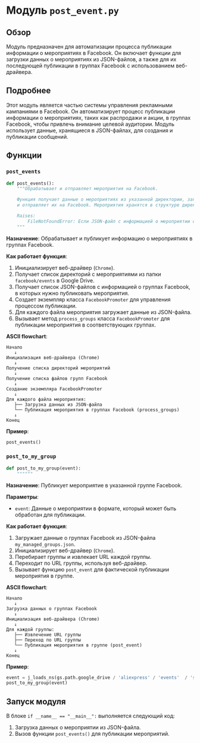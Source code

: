# Модуль `post_event.py`

## Обзор

Модуль предназначен для автоматизации процесса публикации информации о мероприятиях в Facebook. Он включает функции для загрузки данных о мероприятиях из JSON-файлов, а также для их последующей публикации в группах Facebook с использованием веб-драйвера.

## Подробнее

Этот модуль является частью системы управления рекламными кампаниями в Facebook. Он автоматизирует процесс публикации информации о мероприятиях, таких как распродажи и акции, в группах Facebook, чтобы привлечь внимание целевой аудитории. Модуль использует данные, хранящиеся в JSON-файлах, для создания и публикации сообщений.

## Функции

### `post_events`

```python
def post_events():
    """Обрабатывает и отправляет мероприятия на Facebook.

    Функция получает данные о мероприятиях из указанной директории, загружает детали мероприятий из JSON-файлов
    и отправляет их на Facebook. Мероприятия хранятся в структуре директорий под папкой `facebook/events`.

    Raises:
        FileNotFoundError: Если JSON-файл с информацией о мероприятии отсутствует.
    """
```

**Назначение**: Обрабатывает и публикует информацию о мероприятиях в группах Facebook.

**Как работает функция**:

1.  Инициализирует веб-драйвер (`Chrome`).
2.  Получает список директорий с мероприятиями из папки `facebook/events` в Google Drive.
3.  Получает список JSON-файлов с информацией о группах Facebook, в которых нужно публиковать мероприятия.
4.  Создает экземпляр класса `FacebookPromoter` для управления процессом публикации.
5.  Для каждого файла мероприятия загружает данные из JSON-файла.
6.  Вызывает метод `process_groups` класса `FacebookPromoter` для публикации мероприятия в соответствующих группах.

**ASCII flowchart**:

```
Начало
   ↓
Инициализация веб-драйвера (Chrome)
   ↓
Получение списка директорий мероприятий
   ↓
Получение списка файлов групп Facebook
   ↓
Создание экземпляра FacebookPromoter
   ↓
Для каждого файла мероприятия:
   ├── Загрузка данных из JSON-файла
   └── Публикация мероприятия в группах Facebook (process_groups)
   ↓
Конец
```

**Пример**:

```python
post_events()
```

### `post_to_my_group`

```python
def post_to_my_group(event):
    """"""
```

**Назначение**:  Публикует мероприятие в указанной группе Facebook.

**Параметры**:

*   `event`: Данные о мероприятии в формате, который может быть обработан для публикации.

**Как работает функция**:

1.  Загружает данные о группах Facebook из JSON-файла `my_managed_groups.json`.
2.  Инициализирует веб-драйвер (`Chrome`).
3.  Перебирает группы и извлекает URL каждой группы.
4.  Переходит по URL группы, используя веб-драйвер.
5.  Вызывает функцию `post_event` для фактической публикации мероприятия в группе.

**ASCII flowchart**:

```
Начало
   ↓
Загрузка данных о группах Facebook
   ↓
Инициализация веб-драйвера (Chrome)
   ↓
Для каждой группы:
   ├── Извлечение URL группы
   ├── Переход по URL группы
   └── Публикация мероприятия в группе (post_event)
   ↓
Конец
```

**Пример**:

```python
event = j_loads_ns(gs.path.google_drive / 'aliexpress' / 'events'  / 'sep_11_2024_over60_pricedown' / 'sep_11_2024_over60_pricedown.json')
post_to_my_group(event)
```

## Запуск модуля

В блоке `if __name__ == "__main__":` выполняется следующий код:

1.  Загрузка данных о мероприятии из JSON-файла.
2.  Вызов функции `post_events()` для публикации мероприятий.